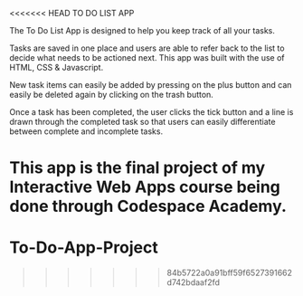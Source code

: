 <<<<<<< HEAD
TO DO LIST APP

The To Do List App is designed to help you keep track of all your tasks. 

Tasks are saved in one place and users are able to refer back to the list to decide what needs to be actioned next. This app was built with the use of HTML, CSS & Javascript.

New task items can easily be added by pressing on the plus button and can easily be deleted again by clicking on the trash button. 

Once a task has been completed, the user clicks the tick button and a line is drawn through the completed task so that users can easily differentiate between complete and incomplete tasks. 

This app is the final project of my Interactive Web Apps course being done through Codespace Academy. 
=======
# To-Do-App-Project
>>>>>>> 84b5722a0a91bff59f6527391662d742bdaaf2fd
